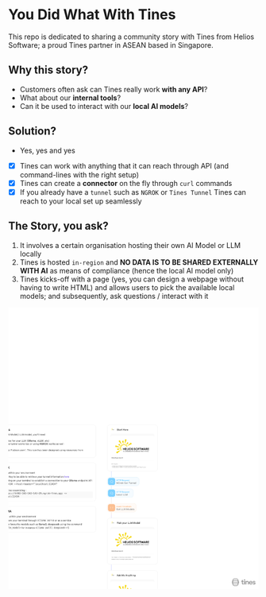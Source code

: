 # You Did What With Tines
This repo is dedicated to sharing a community story with Tines from Helios Software; a proud Tines partner in ASEAN based in Singapore.

## Why this story?
- Customers often ask can Tines really work **with any API**? 
- What about our **internal tools**?
- Can it be used to interact with our **local AI models**?

## Solution?
- Yes, yes and yes
- [X] Tines can work with anything that it can reach through API (and command-lines with the right setup)
- [X] Tines can create a **connector** on the fly through `curl` commands
- [X] If you already have a `tunnel` such as `NGROK` or `Tines Tunnel` Tines can reach to your local set up seamlessly

## The Story, you ask?
1. It involves a certain organisation hosting their own AI Model or LLM locally
2. Tines is hosted `in-region` and **NO DATA IS TO BE SHARED EXTERNALLY WITH AI** as means of compliance (hence the local AI model only)
3. Tines kicks-off with a page (yes, you can design a webpage without having to write HTML) and allows users to pick the available local models; and subsequently, ask questions / interact with it

![tines_story_board](https://github.com/helios-solution/You-Did-What-With-Tines-Spring-2025/blob/main/storyboard_image/Talk%20to%20Me%20(your%20self%20hosted%20AI)-storyboard.png?raw=true)